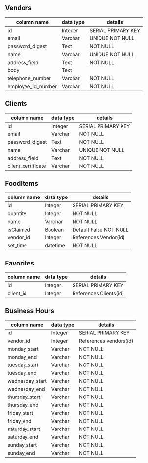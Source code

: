 ## Vendors

column name | data type | details
------------|-----------|-----------
id          | Integer   | SERIAL PRIMARY KEY
email       | Varchar   | UNIQUE NOT NULL
password_digest | Text  | NOT NULL
name        | Varchar   | UNIQUE NOT NULL
address_field | Text    | NOT NULL
body        | Text      |
telephone_number | Varchar | NOT NULL
employee_id_number | Varchar | NOT NULL


## Clients

column name | data type | details
------------|-----------|----------
id          | Integer   | SERIAL PRIMARY KEY
email       | Varchar   | NOT NULL
password_digest | Text  | NOT NULL
name        | Varchar   | UNIQUE NOT NULL
address_field | Text    | NOT NULL
client_certificate | Varchar | NOT NULL

## FoodItems

column name | data type | details
------------|-----------|-----------
id          | Integer |SERIAL PRIMARY KEY
quantity    | Integer  | NOT NULL
name        | Varchar  | NOT NULL
isClaimed   | Boolean  | Default False NOT NULL
vendor_id   | Integer  | References Vendor(id)
set_time    | datetime | NOT NULL

## Favorites

column name | data type | details
------------|-----------|-----------
id          | Integer   | SERIAL PRIMARY KEY
client_id   | Integer   | References Clients(id)

## Business Hours

column name | data type | details
------------|-----------|-----------
id          | Integer   | SERIAL PRIMARY KEY
vendor_id   | Integer   | References vendors(id)
monday_start| Varchar   | NOT NULL
monday_end  | Varchar   | NOT NULL
tuesday_start | Varchar | NOT NULL
tuesday_end | Varchar   | NOT NULL
wednesday_start | Varchar | NOT NULL
wednesday_end | Varchar | NOT NULL
thursday_start | Varchar | NOT NULL
thursday_end | Varchar  | NOT NULL
friday_start | Varchar  | NOT NULL
friday_end   | Varchar  | NOT NULL
saturday_start | Varchar | NOT NULL
saturday_end | Varchar  | NOT NULL
sunday_start | Varchar  | NOT NULL
sunday_end   | Varchar  | NOT NULL
